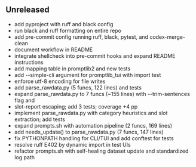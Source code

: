 ## Unreleased
- add pyproject with ruff and black config
- run black and ruff formatting on entire repo
- add pre-commit config running ruff, black, pytest, and codex-merge-clean
- document workflow in README
- integrate shellcheck into pre-commit hooks and expand README instructions
- add mapping table in promptlib2 and new tests
- add --simple-cli argument for promptlib_tui with import test
- enforce utf-8 encoding for file writes
- add parse_rawdata.py (5 funcs, 122 lines) and tests
- expand parse_rawdata.py to 7 funcs (~155 lines) with --trim-sentences flag and
- slot-report escaping; add 3 tests; coverage +4 pp
- implement parse_rawdata.py with category heuristics and slot extraction; add tests
- expand prompts.sh with automation pipeline (2 funcs, 169 lines)
- add needs_update() to parse_rawdata.py (7 funcs, 147 lines)
- fix PYTHONPATH handling for CLI/TUI and add conftest for tests
- resolve ruff E402 by dynamic import in test UIs
- refactor prompts.sh with self-healing dataset update and standardized log path

